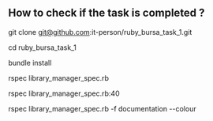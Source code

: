 
## How to check if the task is completed ?

git clone git@github.com:it-person/ruby_bursa_task_1.git

cd ruby_bursa_task_1

bundle install

rspec library_manager_spec.rb

rspec library_manager_spec.rb:40

rspec library_manager_spec.rb -f documentation --colour
